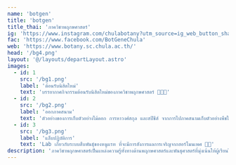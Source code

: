 ```yaml
---
name: 'botgen'
title: 'botgen'
title_thai: 'ภาควิชาพฤกษศาสตร์'
ig: 'https://www.instagram.com/chulabotany?utm_source=ig_web_button_share_sheet&igsh=ZDNlZDc0MzIxNw=='
fac: 'https://www.facebook.com/BotGeneChula'
web: 'https://www.botany.sc.chula.ac.th/'
head: '/bg4.png'
layout: '@/layouts/departLayout.astro'
images:
  - id: 1
    src: '/bg1.png'
    label: 'ต้อนรับนิสิตใหม่'
    text: 'บรรยากาศกิจกรรมต้อนรับนิสิตใหม่ของภาควิชาพฤกษศาสตร์ 🥦🌽🥒'
  - id: 2
    src: '/bg2.png'
    label: 'ออกภาคสนาม'
    text: 'ตัวอย่างของการเก็บตัวอย่างไม้ดอก การหาวงศ์สกุล และสปีชีส์ จากการไปภาคสนามเก็บตัวอย่างพืชในป่า 🌲🍃'
  - id: 3
    src: '/bg3.png'
    label: 'แล็บปฏิบัติการ'
    text: 'Lab เกี่ยวกับระบบสืบพันธุ์ของหนูแรท ที่จะมีการสังการผลการเจริญจากฮอร์โมนเพศ 🐁🧬'
description: 'ภาควิชาพฤกษศาสตร์เป็นแหล่งความรู้ทั้งทางด้านพฤกษศาสตร์และพันธุศาสตร์ที่มุ่งเน้นให้ผู้เรียนได้เข้าใจถึงรากฐานของสิ่งมีชีวิต ภายในภาควิชามีการจัดตั้งพิพิธภัณฑ์พืช ศาสตราจารย์ กสิน สุวตะพันธุ์ และมีพิพิธภัณฑ์มีชีวิต ที่เป็นแหล่งรวบรวมพืชนานาชนิดเพื่อเผยแพร่ความรู้แก่ทุกคน '
---
```


